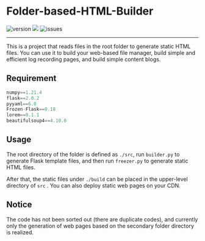 # Folder-based-HTML-Builder

![version](https://img.shields.io/badge/version-v0.1-blue) ![](https://img.shields.io/github/license/OrientoNubo/Folder-based-HTML-Builder) ![issues](https://img.shields.io/github/issues/OrientoNubo/Folder-based-HTML-Builder)

------

This is a project that reads files in the root folder to generate static HTML files. You can use it to build your web-based file manager, build simple and efficient log recording pages, and build simple content blogs.



## Requirement

```python
numpy==1.21.4
flask==2.0.2
pyyaml==6.0
Frozen-Flask==0.18
lorem==0.1.1
beautifulsoup4==4.10.0
```



## Usage

The root directory of the folder is defined as `./src`, run `builder.py` to generate Flask template files, and then run `freezer.py` to generate static HTML files. 

After that, the static files under `./build` can be placed in the upper-level directory of `src` . You can also deploy static web pages on your CDN.



## Notice

The code has not been sorted out (there are duplicate codes), and currently only the generation of web pages based on the secondary folder directory is realized.

